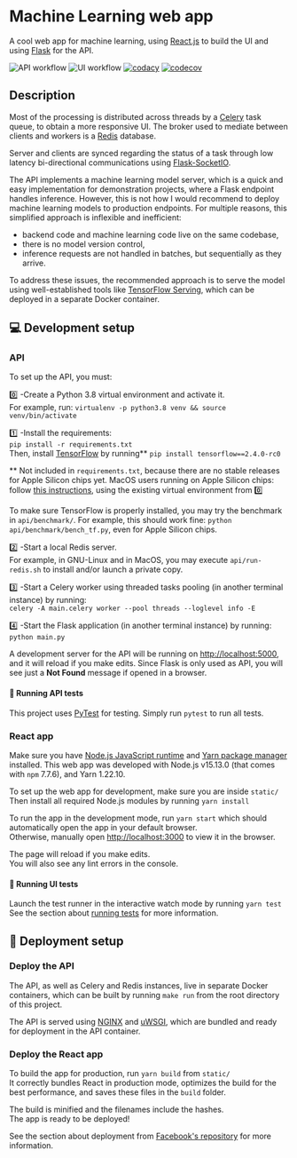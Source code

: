 # Machine Learning web app

A cool web app for machine learning, using [React.js](https://reactjs.org/) to build the UI and using [Flask](https://flask.palletsprojects.com/) for the API.

![API workflow](https://github.com/lmiguelgato/machine-learning-web-app/actions/workflows/api.yml/badge.svg)
![UI workflow](https://github.com/lmiguelgato/machine-learning-web-app/actions/workflows/ui.yml/badge.svg)
[![codacy](https://app.codacy.com/project/badge/Grade/8e8c21789f34400d88331a4c91742380)](https://www.codacy.com/gh/lmiguelgato/machine-learning-web-app/dashboard?utm_source=github.com&amp;utm_medium=referral&amp;utm_content=lmiguelgato/machine-learning-web-app&amp;utm_campaign=Badge_Grade)
[![codecov](https://codecov.io/gh/lmiguelgato/machine-learning-web-app/branch/main/graph/badge.svg?token=LRCCWA5AN2)](https://codecov.io/gh/lmiguelgato/machine-learning-web-app)

## Description

Most of the processing is distributed across threads by a [Celery](https://docs.celeryproject.org/) task queue, to obtain a more responsive UI. The broker used to mediate between clients and workers is a [Redis](https://redis.io/) database.

Server and clients are synced regarding the status of a task through low latency bi-directional communications using [Flask-SocketIO](https://flask-socketio.readthedocs.io/).

The API implements a machine learning model server, which is a quick and easy implementation for demonstration projects, where a Flask endpoint handles inference. However, this is not how I would recommend to deploy machine learning models to production endpoints. For multiple reasons, this simplified approach is inflexible and inefficient:

- backend code and machine learning code live on the same codebase,
- there is no model version control,
- inference requests are not handled in batches, but sequentially as they arrive.

To address these issues, the recommended approach is to serve the model using well-established tools like [TensorFlow Serving](https://www.tensorflow.org/tfx/guide/serving), which can be deployed in a separate Docker container.

## :computer: Development setup

### API

To set up the API, you must:

:zero: -Create a Python 3.8 virtual environment and activate it.\
For example, run: `virtualenv -p python3.8 venv && source venv/bin/activate`

:one: -Install the requirements: \
`pip install -r requirements.txt` \
Then, install [TensorFlow](https://www.tensorflow.org/) by running** `pip install tensorflow==2.4.0-rc0`

** Not included in `requirements.txt`, because there are no stable releases for Apple Silicon chips yet. MacOS users running on Apple Silicon chips: follow [this instructions](https://github.com/apple/tensorflow_macos#readme), using the existing virtual environment from :zero:

To make sure TensorFlow is properly installed, you may try the benchmark in `api/benchmark/`. For example, this should work fine: `python api/benchmark/bench_tf.py`, even for Apple Silicon chips.

:two: -Start a local Redis server.\
For example, in GNU-Linux and in MacOS, you may execute `api/run-redis.sh` to install and/or launch a private copy.

:three: -Start a Celery worker using threaded tasks pooling (in another terminal instance) by running:\
`celery -A main.celery worker --pool threads --loglevel info -E`

:four: -Start the Flask application (in another terminal instance) by running:\
`python main.py`

A development server for the API will be running on [http://localhost:5000](http://localhost:5000), and it will reload if you make edits. Since Flask is only used as API, you will see just a **Not Found** message if opened in a browser.

#### :microscope: Running API tests

This project uses [PyTest](https://docs.pytest.org/) for testing. Simply run `pytest` to run all tests.

### React app

Make sure you have [Node.js JavaScript runtime](https://nodejs.org/) and [Yarn package manager](https://yarnpkg.com/) installed. This web app was developed with Node.js v15.13.0 (that comes with `npm` 7.7.6), and Yarn 1.22.10.

To set up the web app for development, make sure you are inside `static/`
Then install all required Node.js modules by running `yarn install`

To run the app in the development mode, run `yarn start` which should automatically open the app in your default browser.\
Otherwise, manually open [http://localhost:3000](http://localhost:3000) to view it in the browser.

The page will reload if you make edits.\
You will also see any lint errors in the console.

#### :microscope: Running UI tests

Launch the test runner in the interactive watch mode by running `yarn test`\
See the section about [running tests](https://facebook.github.io/create-react-app/docs/running-tests) for more information.

## :rocket: Deployment setup

### Deploy the API

The API, as well as Celery and Redis instances, live in separate Docker containers, which can be built by running `make run` from the root directory of this project.

The API is served using [NGINX](https://nginx.org/) and [uWSGI](https://uwsgi-docs.readthedocs.io/), which are bundled and ready for deployment in the API container.

### Deploy the React app

To build the app for production, run `yarn build` from `static/` \
It correctly bundles React in production mode, optimizes the build for the best performance, and saves these files in the `build` folder.

The build is minified and the filenames include the hashes.\
The app is ready to be deployed!

See the section about deployment from [Facebook's repository](https://facebook.github.io/create-react-app/docs/deployment) for more information.
